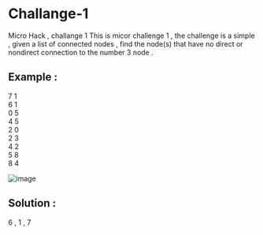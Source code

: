 # Challange-1
Micro Hack , challange 1
This is micor challenge 1 , the challenge is a simple , given a list of connected nodes , find the node(s) that have no direct or nondirect connection to the number 3 node .
## Example :

7 1                                                                                 
6 1                              
0 5                            
4 5                           
2 0                              
2 3                             
4 2                              
5 8                                
8 4     


![image](https://user-images.githubusercontent.com/48186577/135146199-e67cfe39-fe89-4606-98b2-0070b52f7d16.png)


## Solution :
6 , 1 , 7 
